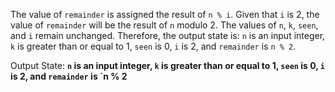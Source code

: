 The value of `remainder` is assigned the result of `n % i`. Given that `i` is 2, the value of `remainder` will be the result of `n` modulo 2. The values of `n`, `k`, `seen`, and `i` remain unchanged. Therefore, the output state is: `n` is an input integer, `k` is greater than or equal to 1, `seen` is 0, `i` is 2, and `remainder` is `n % 2`.

Output State: **`n` is an input integer, `k` is greater than or equal to 1, `seen` is 0, `i` is 2, and `remainder` is `n % 2**